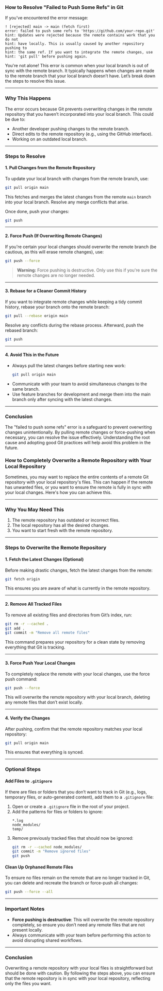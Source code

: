 ### How to Resolve "Failed to Push Some Refs" in Git

If you've encountered the error message:

```
! [rejected] main -> main (fetch first)
error: failed to push some refs to 'https://github.com/your-repo.git'
hint: Updates were rejected because the remote contains work that you do not
hint: have locally. This is usually caused by another repository pushing to
hint: the same ref. If you want to integrate the remote changes, use
hint: 'git pull' before pushing again.
```

You're not alone! This error is common when your local branch is out of sync with the remote branch. It typically happens when changes are made to the remote branch that your local branch doesn’t have. Let’s break down the steps to resolve this issue.

---

### Why This Happens
The error occurs because Git prevents overwriting changes in the remote repository that you haven’t incorporated into your local branch. This could be due to:
- Another developer pushing changes to the remote branch.
- Direct edits to the remote repository (e.g., using the GitHub interface).
- Working on an outdated local branch.

---

### Steps to Resolve

#### 1. **Pull Changes from the Remote Repository**
To update your local branch with changes from the remote branch, use:
```bash
git pull origin main
```
This fetches and merges the latest changes from the remote `main` branch into your local branch. Resolve any merge conflicts that arise.

Once done, push your changes:
```bash
git push
```

---

#### 2. **Force Push (If Overwriting Remote Changes)**
If you're certain your local changes should overwrite the remote branch (be cautious, as this will erase remote changes), use:
```bash
git push --force
```

> **Warning:** Force pushing is destructive. Only use this if you're sure the remote changes are no longer needed.

---

#### 3. **Rebase for a Cleaner Commit History**
If you want to integrate remote changes while keeping a tidy commit history, rebase your branch onto the remote branch:
```bash
git pull --rebase origin main
```
Resolve any conflicts during the rebase process. Afterward, push the rebased branch:
```bash
git push
```

---

#### 4. **Avoid This in the Future**
- Always pull the latest changes before starting new work:
  ```bash
  git pull origin main
  ```
- Communicate with your team to avoid simultaneous changes to the same branch.
- Use feature branches for development and merge them into the main branch only after syncing with the latest changes.

---

### Conclusion
The "failed to push some refs" error is a safeguard to prevent overwriting changes unintentionally. By pulling remote changes or force-pushing when necessary, you can resolve the issue effectively. Understanding the root cause and adopting good Git practices will help avoid this problem in the future.

### How to Completely Overwrite a Remote Repository with Your Local Repository

Sometimes, you may want to replace the entire contents of a remote Git repository with your local repository's files. This can happen if the remote has unwanted files, or you want to ensure the remote is fully in sync with your local changes. Here's how you can achieve this.

---

### **Why You May Need This**
1. The remote repository has outdated or incorrect files.
2. The local repository has all the desired changes.
3. You want to start fresh with the remote repository.

---

### **Steps to Overwrite the Remote Repository**

#### **1. Fetch the Latest Changes (Optional)**
Before making drastic changes, fetch the latest changes from the remote:
```bash
git fetch origin
```
This ensures you are aware of what is currently in the remote repository.

---

#### **2. Remove All Tracked Files**
To remove all existing files and directories from Git’s index, run:
```bash
git rm -r --cached .
git add .
git commit -m "Remove all remote files"
```
This command prepares your repository for a clean state by removing everything that Git is tracking.

---

#### **3. Force Push Your Local Changes**
To completely replace the remote with your local changes, use the force push command:
```bash
git push --force
```
This will overwrite the remote repository with your local branch, deleting any remote files that don’t exist locally.

---

#### **4. Verify the Changes**
After pushing, confirm that the remote repository matches your local repository:
```bash
git pull origin main
```
This ensures that everything is synced.

---

### **Optional Steps**

#### **Add Files to `.gitignore`**
If there are files or folders that you don’t want to track in Git (e.g., logs, temporary files, or auto-generated content), add them to a `.gitignore` file:
1. Open or create a `.gitignore` file in the root of your project.
2. Add the patterns for files or folders to ignore:
   ```
   *.log
   node_modules/
   temp/
   ```
3. Remove previously tracked files that should now be ignored:
   ```bash
   git rm -r --cached node_modules/
   git commit -m "Remove ignored files"
   git push
   ```

#### **Clean Up Orphaned Remote Files**
To ensure no files remain on the remote that are no longer tracked in Git, you can delete and recreate the branch or force-push all changes:
```bash
git push --force --all
```

---

### **Important Notes**
- **Force pushing is destructive**: This will overwrite the remote repository completely, so ensure you don’t need any remote files that are not present locally.
- Always communicate with your team before performing this action to avoid disrupting shared workflows.

---

### **Conclusion**
Overwriting a remote repository with your local files is straightforward but should be done with caution. By following the steps above, you can ensure that the remote repository is in sync with your local repository, reflecting only the files you want.
